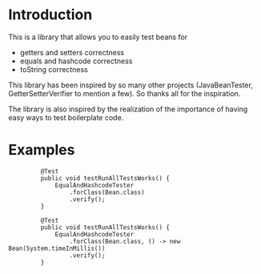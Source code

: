 # Introduction

This is a library that allows you to easily test beans for
       
* getters and setters correctness
* equals and hashcode correctness
* toString correctness

This library has been inspired by so many other projects (JavaBeanTester, GetterSetterVerifier to mention a few). So thanks all for the inspiration.

The library is also inspired by the realization of the importance of having easy ways to test boilerplate code.

# Examples

          
         
             @Test
             public void testRunAllTestsWorks() {
                 EqualAndHashcodeTester
                     .forClass(Bean.class)
                     .verify();
             }
             
             @Test
             public void testRunAllTestsWorks() {
                 EqualAndHashcodeTester
                     .forClass(Bean.class, () -> new Bean(System.timeInMillis())
                     .verify();
             }